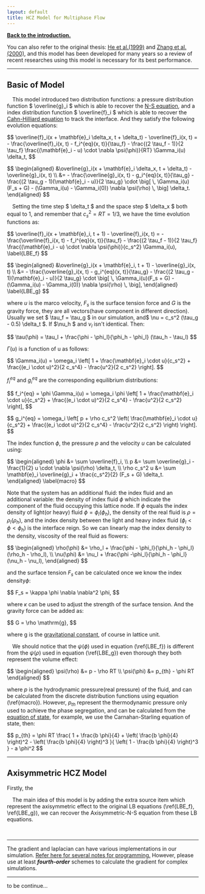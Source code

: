 ```yaml
---
layout: default
title: HCZ Model for Multiphase Flow
---
```


[**Back to the introduction.**](https://cheryli.github.io/LBM_droplet-shan-chen-2D)

 
You can also refer to the original thesis: [He et al.(1999)](https://doi.org/10.1006/jcph.1999.6257) and [Zhang et al.(2000)](https://doi.org/10.1016/S0010-4655(00)00099-0), and this model has been developed for many years so a review of recent researches using this model is necessary for its best performance. 

---

## Basic of Model

&emsp;This model introduced two distribution functions: a pressure distribution function $ \overline{g}_i $ which is able to recover the [N-S equation](https://en.wikipedia.org/wiki/Navier%E2%80%93Stokes_equations), and a index distribution function $ \overline{f}_i $ which is able to recover the [Cahn-Hilliard equation](https://en.wikipedia.org/wiki/Cahn%E2%80%93Hilliard_equation) to track the interface. And they satisfy the following evolution equations:

<p>$$
    \overline{f}_i(x + \mathbf{e}_i \delta_x, t + \delta_t) - \overline{f}_i(x, t)    
    =   - \frac{\overline{f}_i(x, t) - f_i^{eq}(x, t)}{\tau_f}
        - \frac{(2 \tau_f - 1)}{2 \tau_f}
        \frac{(\mathbf{e}_i - u) \cdot \nabla \psi(\phi)}{RT} 
        \Gamma_i(u) \delta_t,
$$</p>

<p>$$
\begin{aligned}
    &\overline{g}_i(x + \mathbf{e}_i \delta_x, t + \delta_t) - \overline{g}_i(x, t)     \\
    &=   - \frac{\overline{g}_i(x, t) - g_i^{eq}(x, t)}{\tau_g}
        - \frac{(2 \tau_g - 1)(\mathbf{e}_i - u)}{2 \tau_g}
        \cdot   \big[ \, 
            \Gamma_i(u)(F_s + G) - (\Gamma_i(u) - \Gamma_i(0)) \nabla \psi(\rho) \, 
        \big] \delta_t.
\end{aligned}
$$</p>

&emsp;Setting the time step $ \delta_t $ and the space step $ \delta_x $ both equal to 1, and remember that $c_s^2 = RT = 1/3$, we have the time evolution functions as:

<p>$$
    \overline{f}_i(x + \mathbf{e}_i, t + 1) - \overline{f}_i(x, t)
    =   - \frac{\overline{f}_i(x, t) - f_i^{eq}(x, t)}{\tau_f}
        - \frac{(2 \tau_f - 1)}{2 \tau_f}
        \frac{(\mathbf{e}_i - u) \cdot \nabla \psi(\phi)}{c_s^2} 
        \Gamma_i(u),           \label{LBE_f}
$$</p>

<p>$$
\begin{aligned}
    &\overline{g}_i(x + \mathbf{e}_i, t + 1) - \overline{g}_i(x, t) \\
    &=   - \frac{\overline{g}_i(x, t) - g_i^{eq}(x, t)}{\tau_g}
        - \frac{(2 \tau_g - 1)(\mathbf{e}_i - u)}{2 \tau_g}
        \cdot   \big[ \, 
            \Gamma_i(u)(F_s + G) - (\Gamma_i(u) - \Gamma_i(0)) \nabla \psi(\rho) \, 
        \big],          
\end{aligned}       \label{LBE_g}
$$</p>

where $u$ is the marco velocity, $F_s$ is the surface tension force and $G$ is the gravity force, they are all vectors(have component in different direction). Usually we set $ \tau_f = \tau_g $ in our simulation, and$ \nu = c_s^2 (\tau_g - 0.5) \delta_t $. If $\nu_h $ and $\nu_l$ isn't identical. Then:

<p>$$
\tau(\phi) = \tau_l + \frac{\phi - \phi_l}{\phi_h - \phi_l} (\tau_h - \tau_l)
$$</p>

$\Gamma(u)$ is a function of u as follows:

<p>$$
\Gamma_i(u) = \omega_i \left[
    1 + \frac{\mathbf{e}_i \cdot u}{c_s^2}
    + \frac{(e_i \cdot u)^2}{2 c_s^4}
    - \frac{u^2}{2 c_s^2}
\right].
$$</p>

$f_i^{eq}$ and $g_i^{eq}$ are the corresponding equilibrium distributions:

<p>$$
f_i^{eq} = \phi \Gamma_i(u) = \omega_i \phi \left[
    1 + \frac{\mathbf{e}_i \cdot u}{c_s^2}
    + \frac{(e_i \cdot u)^2}{2 c_s^4}
    - \frac{u^2}{2 c_s^2}
\right],
$$</p>

<p>$$
g_i^{eq} = \omega_i \left[
    p + \rho c_s^2 \left(
        \frac{\mathbf{e}_i \cdot u}{c_s^2}
        + \frac{(e_i \cdot u)^2}{2 c_s^4}
        - \frac{u^2}{2 c_s^2}
    \right)    
\right].
$$</p>

The index function $\phi$, the pressure $p$ and the velocity $u$ can be calculated using:

<p>$$
\begin{aligned}
    \phi &= \sum \overline{f}_i, \\
    p &= \sum \overline{g}_i - \frac{1}{2} u \cdot \nabla \psi(\rho) \delta_t,   \\
    \rho c_s^2 u &= \sum \mathbf{e}_i \overline{g}_i + \frac{c_s^2}{2} (F_s + G) \delta_t.  
\end{aligned}   \label{macro}
$$</p>

Note that the system has an additional fluid: the index fluid and an additional variable: the density of index fluid $\phi$ which indicate the component of the fluid occupying this lattice node. If $\phi$ equals the index density of light(or heavy) fluid $\phi = \phi_l(\phi_h)$, the density of the real fluid is $\rho = \rho_l(\rho_h)$, and the index density between the light and heavy index fluid $(\phi_l < \phi < \phi_h)$ is the interface reign. So we can linearly map the index density to the density, viscosity of the real fluid as flowers:

<p>$$
\begin{aligned}
    \rho(\phi) &= \rho_l + \frac{\phi - \phi_l}{\phi_h - \phi_l} (\rho_h - \rho_l), \\
    \nu(\phi) &= \nu_l + \frac{\phi -\phi_l}{\phi_h - \phi_l} (\nu_h - \nu_l),
\end{aligned}
$$</p>

and the surface tension $F_s$ can be calculated once we know the index density$\phi$:

<p>$$ F_s = \kappa \phi \nabla \nabla^2 \phi, $$</p>

where $\kappa$ can be used to adjust the strength of the surface tension. And the gravity force can be added as:

<p>$$ G = \rho \mathrm{g}, $$</p>

where $\mathrm{g}$ is the [gravitational constant](https://en.wikipedia.org/wiki/Gravitational_constant), of course in lattice unit.

&emsp;We should notice that the $\psi(\phi)$ used in equation (\ref{LBE_f}) is different from the $\psi(\rho)$ used in equation (\ref{LBE_g}) even thorough they both represent the volume effect:

<p>$$
\begin{aligned}
    \psi(\rho) &= p - \rho RT    \\
    \psi(\phi) &= p_{th} - \phi RT
\end{aligned}
$$</p>

where $p$ is the hydrodynamic pressure(real pressure) of the fluid, and can be calculated from the discrete distribution functions using equation (\ref{macro}). However, $p_{th}$ represent the thermodynamic pressure only used to achieve the phase segregation, and can be calculated from the [equation of state](https://en.wikipedia.org/wiki/Equation_of_state), for example, we use the Carnahan-Starling equation of state, then:

<p>$$
p_{th} = \phi RT \frac{
    1 + \frac{b \phi}{4} + \left( \frac{b \phi}{4} \right)^2 - \left( \frac{b \phi}{4} \right)^3 
}{
    \left( 1 - \frac{b \phi}{4} \right)^3     
} - a \phi^2
$$</p>

---

## Axisymmetric HCZ Model

Firstly, the

&emsp;The main idea of this model is by adding the extra source item which represent the axisymmetric effect to the original LB equations (\ref{LBE_f}, \ref{LBE_g}), we can recover the Axisymmetric-N-S equation from these LB equations.

&emsp;

---

The gradient and laplacian can have various implementations in our simulation. [Refer here for several notes for programming.](https://cheryli.github.io/LBM_droplet-shan-chen-2D/Notes_for_programming) However, please use at least *__fourth-order__* schemes to calculate the gradient for complex simulations.

---

to be continue...